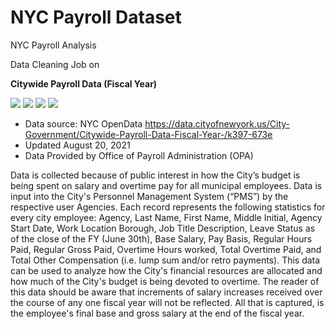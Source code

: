 # NYC Payroll Dataset

NYC Payroll Analysis

Data Cleaning Job on

**Citywide Payroll Data (Fiscal Year)**

![](https://img.shields.io/badge/-jupyter--notebook-purple) ![](https://img.shields.io/badge/-openclean-orange) ![](https://img.shields.io/badge/-zeppelin-blue) ![](https://img.shields.io/badge/-latex-brightgreen)

- Data source: NYC OpenData https://data.cityofnewyork.us/City-Government/Citywide-Payroll-Data-Fiscal-Year-/k397-673e
- Updated August 20, 2021
- Data Provided by Office of Payroll Administration (OPA)

Data is collected because of public interest in how the City’s budget is being spent on salary and overtime pay for all municipal employees. Data is input into the City's Personnel Management System (“PMS”) by the respective user Agencies. Each record represents the following statistics for every city employee: Agency, Last Name, First Name, Middle Initial, Agency Start Date, Work Location Borough, Job Title Description, Leave Status as of the close of the FY (June 30th), Base Salary, Pay Basis, Regular Hours Paid, Regular Gross Paid, Overtime Hours worked, Total Overtime Paid, and Total Other Compensation (i.e. lump sum and/or retro payments). This data can be used to analyze how the City's financial resources are allocated and how much of the City's budget is being devoted to overtime. The reader of this data should be aware that increments of salary increases received over the course of any one fiscal year will not be reflected. All that is captured, is the employee's final base and gross salary at the end of the fiscal year.


